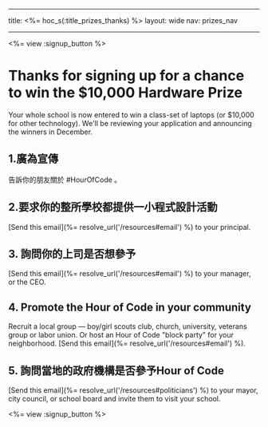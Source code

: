 * * *

title: <%= hoc_s(:title_prizes_thanks) %> layout: wide nav: prizes_nav

* * *

<%= view :signup_button %>

# Thanks for signing up for a chance to win the $10,000 Hardware Prize

Your whole school is now entered to win a class-set of laptops (or $10,000 for other technology). We'll be reviewing your application and announcing the winners in December.

## 1.廣為宣傳

告訴你的朋友關於 #HourOfCode 。

## 2.要求你的整所學校都提供一小程式設計活動

[Send this email](%= resolve_url('/resources#email') %) to your principal.

## 3. 詢問你的上司是否想參予

[Send this email](%= resolve_url('/resources#email') %) to your manager, or the CEO.

## 4. Promote the Hour of Code in your community

Recruit a local group — boy/girl scouts club, church, university, veterans group or labor union. Or host an Hour of Code "block party" for your neighborhood. [Send this email](%= resolve_url('/resources#email') %).

## 5. 詢問當地的政府機構是否參予Hour of Code

[Send this email](%= resolve_url('/resources#politicians') %) to your mayor, city council, or school board and invite them to visit your school.

<%= view :signup_button %>